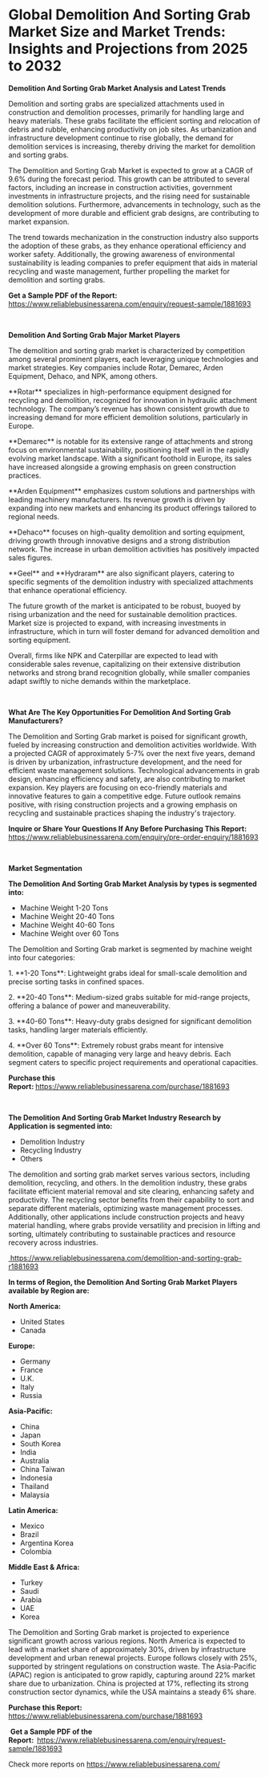 <p><h1>Global Demolition And Sorting Grab Market Size and Market Trends: Insights and Projections from 2025 to 2032</h1></p><p><strong>Demolition And Sorting Grab Market Analysis and Latest Trends</strong></p>
<p><p>Demolition and sorting grabs are specialized attachments used in construction and demolition processes, primarily for handling large and heavy materials. These grabs facilitate the efficient sorting and relocation of debris and rubble, enhancing productivity on job sites. As urbanization and infrastructure development continue to rise globally, the demand for demolition services is increasing, thereby driving the market for demolition and sorting grabs.</p><p>The Demolition and Sorting Grab Market is expected to grow at a CAGR of 9.6% during the forecast period. This growth can be attributed to several factors, including an increase in construction activities, government investments in infrastructure projects, and the rising need for sustainable demolition solutions. Furthermore, advancements in technology, such as the development of more durable and efficient grab designs, are contributing to market expansion. </p><p>The trend towards mechanization in the construction industry also supports the adoption of these grabs, as they enhance operational efficiency and worker safety. Additionally, the growing awareness of environmental sustainability is leading companies to prefer equipment that aids in material recycling and waste management, further propelling the market for demolition and sorting grabs.</p></p>
<p><strong>Get a Sample PDF of the Report:&nbsp;</strong> <a href="https://www.reliablebusinessarena.com/enquiry/request-sample/1881693?utm_campaign=2875&utm_medium=2&utm_source=Github&utm_content=ia&utm_term=01032025&utm_id=demolition-and-sorting-grab">https://www.reliablebusinessarena.com/enquiry/request-sample/1881693</a></p>
<p>&nbsp;</p>
<p><strong>Demolition And Sorting Grab Major Market Players</strong></p>
<p><p>The demolition and sorting grab market is characterized by competition among several prominent players, each leveraging unique technologies and market strategies. Key companies include Rotar, Demarec, Arden Equipment, Dehaco, and NPK, among others.</p><p>**Rotar** specializes in high-performance equipment designed for recycling and demolition, recognized for innovation in hydraulic attachment technology. The company’s revenue has shown consistent growth due to increasing demand for more efficient demolition solutions, particularly in Europe.</p><p>**Demarec** is notable for its extensive range of attachments and strong focus on environmental sustainability, positioning itself well in the rapidly evolving market landscape. With a significant foothold in Europe, its sales have increased alongside a growing emphasis on green construction practices.</p><p>**Arden Equipment** emphasizes custom solutions and partnerships with leading machinery manufacturers. Its revenue growth is driven by expanding into new markets and enhancing its product offerings tailored to regional needs.  </p><p>**Dehaco** focuses on high-quality demolition and sorting equipment, driving growth through innovative designs and a strong distribution network. The increase in urban demolition activities has positively impacted sales figures.</p><p>**Geel** and **Hydraram** are also significant players, catering to specific segments of the demolition industry with specialized attachments that enhance operational efficiency. </p><p>The future growth of the market is anticipated to be robust, buoyed by rising urbanization and the need for sustainable demolition practices. Market size is projected to expand, with increasing investments in infrastructure, which in turn will foster demand for advanced demolition and sorting equipment.</p><p>Overall, firms like NPK and Caterpillar are expected to lead with considerable sales revenue, capitalizing on their extensive distribution networks and strong brand recognition globally, while smaller companies adapt swiftly to niche demands within the marketplace.</p></p>
<p>&nbsp;</p>
<p><strong>What Are The Key Opportunities For Demolition And Sorting Grab Manufacturers?</strong></p>
<p><p>The Demolition and Sorting Grab market is poised for significant growth, fueled by increasing construction and demolition activities worldwide. With a projected CAGR of approximately 5-7% over the next five years, demand is driven by urbanization, infrastructure development, and the need for efficient waste management solutions. Technological advancements in grab design, enhancing efficiency and safety, are also contributing to market expansion. Key players are focusing on eco-friendly materials and innovative features to gain a competitive edge. Future outlook remains positive, with rising construction projects and a growing emphasis on recycling and sustainable practices shaping the industry's trajectory.</p></p>
<p><strong>Inquire or Share Your Questions If Any Before Purchasing This Report:</strong> <a href="https://www.reliablebusinessarena.com/enquiry/pre-order-enquiry/1881693?utm_campaign=2875&utm_medium=2&utm_source=Github&utm_content=ia&utm_term=01032025&utm_id=demolition-and-sorting-grab">https://www.reliablebusinessarena.com/enquiry/pre-order-enquiry/1881693</a></p>
<p>&nbsp;</p>
<p><strong>Market Segmentation</strong></p>
<p><strong>The Demolition And Sorting Grab Market Analysis by types is segmented into:</strong></p>
<p><ul><li>Machine Weight 1-20 Tons</li><li>Machine Weight 20-40 Tons</li><li>Machine Weight 40-60 Tons</li><li>Machine Weight over 60 Tons</li></ul></p>
<p><p>The Demolition and Sorting Grab market is segmented by machine weight into four categories: </p><p>1. **1-20 Tons**: Lightweight grabs ideal for small-scale demolition and precise sorting tasks in confined spaces. </p><p>2. **20-40 Tons**: Medium-sized grabs suitable for mid-range projects, offering a balance of power and maneuverability. </p><p>3. **40-60 Tons**: Heavy-duty grabs designed for significant demolition tasks, handling larger materials efficiently. </p><p>4. **Over 60 Tons**: Extremely robust grabs meant for intensive demolition, capable of managing very large and heavy debris. Each segment caters to specific project requirements and operational capacities.</p></p>
<p><strong>Purchase this Report:&nbsp;</strong><a href="https://www.reliablebusinessarena.com/purchase/1881693?utm_campaign=2875&utm_medium=2&utm_source=Github&utm_content=ia&utm_term=01032025&utm_id=demolition-and-sorting-grab">https://www.reliablebusinessarena.com/purchase/1881693</a></p>
<p>&nbsp;</p>
<p><strong>The Demolition And Sorting Grab Market Industry Research by Application is segmented into:</strong></p>
<p><ul><li>Demolition Industry</li><li>Recycling Industry</li><li>Others</li></ul></p>
<p><p>The demolition and sorting grab market serves various sectors, including demolition, recycling, and others. In the demolition industry, these grabs facilitate efficient material removal and site clearing, enhancing safety and productivity. The recycling sector benefits from their capability to sort and separate different materials, optimizing waste management processes. Additionally, other applications include construction projects and heavy material handling, where grabs provide versatility and precision in lifting and sorting, ultimately contributing to sustainable practices and resource recovery across industries.</p></p>
<p><a href="https://www.reliablebusinessarena.com/demolition-and-sorting-grab-r1881693?utm_campaign=2875&utm_medium=2&utm_source=Github&utm_content=ia&utm_term=01032025&utm_id=demolition-and-sorting-grab">&nbsp;https://www.reliablebusinessarena.com/demolition-and-sorting-grab-r1881693</a></p>
<p><strong>In terms of Region, the Demolition And Sorting Grab Market Players available by Region are:</strong></p>
<p>
    <p> <strong> North America: </strong>
        <ul>
            <li>United States</li>
            <li>Canada</li>
        </ul>
        </p> 
    <p> <strong> Europe: </strong>
        <ul>
            <li>Germany</li>
            <li>France</li>
            <li>U.K.</li>
            <li>Italy</li>
            <li>Russia</li>
        </ul>
        </p> 
    <p> <strong> Asia-Pacific: </strong>
        <ul>
            <li>China</li>
            <li>Japan</li>
            <li>South Korea</li>
            <li>India</li>
            <li>Australia</li>
            <li>China Taiwan</li>
            <li>Indonesia</li>
            <li>Thailand</li>
            <li>Malaysia</li>
        </ul>
        </p> 
    <p> <strong> Latin America: </strong>
        <ul>
            <li>Mexico</li>
            <li>Brazil</li>
            <li>Argentina Korea</li>
            <li>Colombia</li>
        </ul>
        </p> 
    <p> <strong> Middle East & Africa: </strong>
        <ul>
            <li>Turkey</li>
            <li>Saudi</li>
            <li>Arabia</li>
            <li>UAE</li>
            <li>Korea</li>
        </ul>
    </p>
    </p>
<p><p>The Demolition and Sorting Grab market is projected to experience significant growth across various regions. North America is expected to lead with a market share of approximately 30%, driven by infrastructure development and urban renewal projects. Europe follows closely with 25%, supported by stringent regulations on construction waste. The Asia-Pacific (APAC) region is anticipated to grow rapidly, capturing around 22% market share due to urbanization. China is projected at 17%, reflecting its strong construction sector dynamics, while the USA maintains a steady 6% share.</p></p>
<p><strong>Purchase this Report: </strong><a href="https://www.reliablebusinessarena.com/purchase/1881693?utm_campaign=2875&utm_medium=2&utm_source=Github&utm_content=ia&utm_term=01032025&utm_id=demolition-and-sorting-grab">https://www.reliablebusinessarena.com/purchase/1881693</a></p>
<p>&nbsp;<strong>Get a Sample PDF of the Report:&nbsp;&nbsp;</strong><a href="https://www.reliablebusinessarena.com/enquiry/request-sample/1881693?utm_campaign=2875&utm_medium=2&utm_source=Github&utm_content=ia&utm_term=01032025&utm_id=demolition-and-sorting-grab">https://www.reliablebusinessarena.com/enquiry/request-sample/1881693</a></p>
<p><strong></strong></p>
<p>Check more reports on <a href="https://www.reliablebusinessarena.com/?utm_campaign=2875&utm_medium=2&utm_source=Github&utm_content=ia&utm_term=01032025&utm_id=demolition-and-sorting-grab">https://www.reliablebusinessarena.com/</a></p>